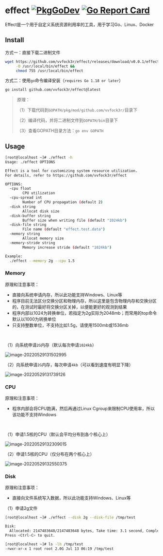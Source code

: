 # effect [![PkgGoDev](https://pkg.go.dev/badge/github.com/vvfock3r/effect)](https://pkg.go.dev/github.com/vvfock3r/effect) [![Go Report Card](https://goreportcard.com/badge/github.com/vvfock3r/effect)](https://goreportcard.com/report/github.com/vvfock3r/effect)

Effect是一个用于自定义系统资源利用率的工具，用于学习Go、Linux、Docker

## Install

方式一：直接下载二进制文件

```bash
wget https://github.com/vvfock3r/effect/releases/download/v0.0.1/effect-v0.0.1-linux-amd64 \
     -O /usr/local/bin/effect &&
     chmod 755 /usr/local/bin/effect
```



方式二：使用`go`命令编译安装（`requires Go 1.18 or later`）

```bash
go install github.com/vvfock3r/effect@latest
```

> 原理：
>
> （1）下载代码到`GOPATH/pkg/mod/github.com/vvfock3r/`目录下
>
> （2）编译代码，并将二进制文件到`GOPATH/bin`目录下
>
> （3）查看GOPATH目录方法：`go env GOPATH`



## Usage

```bash
[root@localhost ~]# ./effect -h
Usage: ./effect OPTIONS 

Effect is a tool for customizing system resource utilization.
For details, refer to https://github.com/vvfock3r/effect

OPTIONS:
  -cpu float
        CPU utilization
  -cpu-spread int
        Number of CPU propagation (default 2)
  -disk string
        Allocat disk size
  -disk-buffer string
        Buffer size when writing file (default "1024kb")
  -disk-file string
        File name (default "effect.test.data")
  -memory string
        Allocat memory size
  -memory-stride string
        Memory increase stride (default "1024kb")

Example:
  ./effect --memory 2g --cpu 1.5
```

### Memory

原理和注意事项：

* 直接向系统申请内存，所以此功能支持Windows、Linux等
* 程序目前无法区分交换分区和物理内存，所以这里是包含物理内存和交换分区的，在测试时最好将交换分区关掉，以便能更好的观测到结果
* 程序内部以1024为转换单位，若指定为2g实际为2048mb；而常用的top命令默认以1000为转换单位
* 只支持整数单位，不支持比如1.5g，请使用1500mb或1536mb

<br />

（1）向系统申请`2G`内存（默认每次申请`1024kb`）

![image-20220529131502995](https://tuchuang-1257805459.cos.accelerate.myqcloud.com//image-20220529131502995.png)

（2）向系统申请`2G`内存，每次申请`4kb`（可以看到速度有明显下降）

![image-20220529131739126](https://tuchuang-1257805459.cos.accelerate.myqcloud.com//image-20220529131739126.png)

### CPU

原理和注意事项：

* 程序内部会将CPU跑满，然后再通过Linux Cgroup来限制CPU使用率，所以该功能不支持Windows

<br />

（1）申请1.5核的CPU（默认会平均分布到各个核心上）

![image-20220529132309015](https://tuchuang-1257805459.cos.accelerate.myqcloud.com//image-20220529132309015.png)

（2）申请1.5核的CPU（仅分布在两个核心上）

![image-20220529132550375](https://tuchuang-1257805459.cos.accelerate.myqcloud.com//image-20220529132550375.png)



### Disk

原理和注意事项：

* 直接向文件系统写入数据，所以此功能支持Windows、Linux等

（1）申请2g文件

```bash
[root@localhost ~]# ./effect --disk 2g --disk-file /tmp/test

Disk:
  Allocated: 2147483648/2147483648 bytes, Take time: 3.1 second, Completed: 100.0%
Press <Ctrl-C> to quit.

[root@localhost ~]# ls -lh /tmp/test
-rwxr-xr-x 1 root root 2.0G Jul 13 06:19 /tmp/test
```

